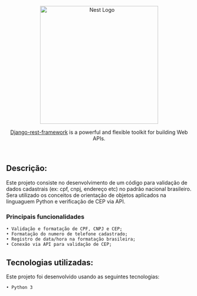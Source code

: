 
<p align="center">
  <a href="https://www.python.org/" target="blank"><img src="https://www.python.org/static/img/python-logo.png" width="320" alt="Nest Logo" /></a>
</p>
<p align="center"> <a href="https://www.django-rest-framework.org/" target="_blank">Django-rest-framework</a> is a powerful and flexible toolkit for building Web APIs.</p>
    <p align="center">
<a href="https://codecov.io/github/django-compressor/django-compressor?branch=develop" target="_blank"><img src="https://codecov.io/github/django-compressor/django-compressor/coverage.svg?branch=develop" alt="" /></a>
<a href="https://github.com/django-compressor/django-compressor/actions?query=workflow%3ACI " target="_blank"><img src="https://img.shields.io/github/workflow/status/django-compressor/django-compressor/CI?label=CI&logo=github&branch=develop " alt="" /></a>
<a href="https://github.com/imersao-alura/aluraflix/blob/master/LICENSE " target="_blank"><img src="https://img.shields.io/badge/licence-MIT-blue.svg" alt="" /></a> 

## Descrição:


Este projeto consiste no desenvolvimento de um código para validação de dados cadastrais (ex: cpf, cnpj, endereço etc) no padrão nacional brasileiro.
Sera utilizado os conceitos de orientação de objetos aplicados na linguaguem Python e verificação de CEP via API.

   ### Principais funcionalidades

    • Validação e formatação de CPF, CNPJ e CEP; 
    • Formatação do numero de telefone cadastrado;    
    • Registro de data/hora na formatação brasileira;
    • Conexão via API para validação de CEP;
    
    
## Tecnologias utilizadas:

Este projeto foi desenvolvido usando as seguintes tecnologias:
    
    • Python 3
    
    
